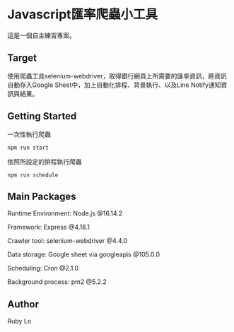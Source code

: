 # Javascript匯率爬蟲小工具
這是一個自主練習專案。

## Target
使用爬蟲工具selenium-webdriver，取得銀行網頁上所需要的匯率資訊，將資訊自動存入Google Sheet中，加上自動化排程、背景執行、以及Line Notify通知資訊與結果。

## Getting Started
一次性執行爬蟲

`npm run start`

依照所設定的排程執行爬蟲

`npm run schedule`

## Main Packages

Runtime Environment: Node.js @16.14.2

Framework: Express @4.18.1

Crawler tool: selenium-webdriver @4.4.0

Data storage: Google sheet via googleapis @105.0.0

Scheduling: Cron @2.1.0

Background process: pm2 @5.2.2

## Author

Ruby Lo